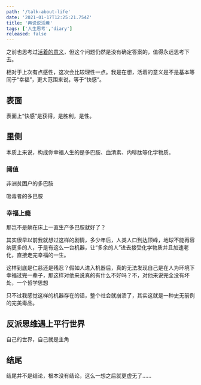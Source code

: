 ```yaml
---
path: '/talk-about-life'
date: '2021-01-17T12:25:21.754Z'
title: '再说说活着'
tags: ['人生思考','diary']
released: false
---
```


之前也思考过[活着的意义](/meaning-of-life)，但这个问题仍然是没有确定答案的，值得永远思考下去。

相对于上次有点感性，这次会比较理性一点。我是在想，活着的意义是不是基本等同于“幸福”，更大范围来说，等于“快感”。

## 表面

表面上“快感”是获得，是胜利，是性。

## 里侧

本质上来说，构成你幸福人生的是多巴胺、血清素、内啡肽等化学物质。

### 阈值

非洲贫困户的多巴胺

吸毒者的多巴胺

### 幸福上瘾

那岂不是躺在床上一直生产多巴胺就好了？

其实很早以前我就想过这样的剧情，多少年后，人类人口到达顶峰，地球不能再容纳更多的人，于是有这么一台机器，让“多余的人”进去接受化学物质并且加速老化，直接走完幸福的一生。

这样到底是仁慈还是残忍？假如人进入机器后，真的无法发现自己是在人为环境下幸福过完一辈子，那这样对他来说真的有什么不好吗？不，对他来说完全没有坏处，一个哲学思想

只不过我感觉这样的机器存在的话，整个社会就崩溃了，其实这就是一种史无前例的完美毒品。

## 反派思维遇上平行世界

自己的世界，自己就是主角

## 结尾

结尾并不是结论，根本没有结论，这么一想之后就更虚无了……